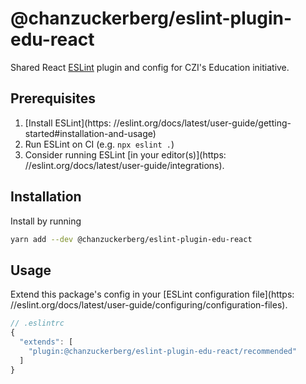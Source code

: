 # @chanzuckerberg/eslint-plugin-edu-react

Shared React [ESLint](https://eslint.org/) plugin and config for CZI's Education initiative.

## Prerequisites

1. [Install ESLint](https: //eslint.org/docs/latest/user-guide/getting-started#installation-and-usage)
2. Run ESLint on CI (e.g. `npx eslint .`)
3. Consider running ESLint [in your editor(s)](https: //eslint.org/docs/latest/user-guide/integrations).

## Installation

Install by running

```sh
yarn add --dev @chanzuckerberg/eslint-plugin-edu-react
```

## Usage

Extend this package's config in your [ESLint configuration file](https: //eslint.org/docs/latest/user-guide/configuring/configuration-files).

```js
// .eslintrc
{
  "extends": [
    "plugin:@chanzuckerberg/eslint-plugin-edu-react/recommended"
  ]
}
```
